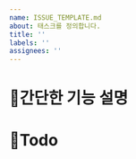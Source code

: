 ```yaml
---
name: ISSUE_TEMPLATE.md
about: 태스크를 정의합니다.
title: ''
labels: ''
assignees: ''
---
```


<!-- 논의 사항에서 파생된 작업일 경우 관련 이슈 번호를 언급해주세요!-->

# 📌간단한 기능 설명

# 📄Todo
